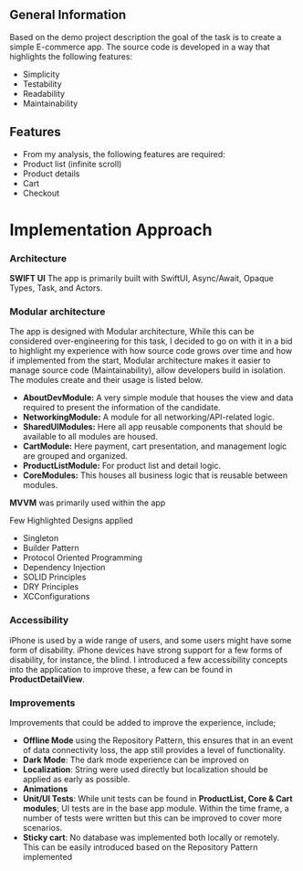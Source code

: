 ## General Information
Based on the demo project description the goal of the task is to create a simple E-commerce app.  The source code is developed in a way that highlights the following features:
- Simplicity 
- Testability 
- Readability
- Maintainability

## Features
- From my analysis, the following features are required:
- Product list (infinite scroll)
- Product details
- Cart
- Checkout

# Implementation Approach

### Architecture
**SWIFT UI**
The app is primarily built with SwiftUI, Async/Await, Opaque Types, Task, and Actors.

### Modular architecture
The app is designed with Modular architecture, While this can be considered over-engineering for this task, I decided to go on with it in a bid to highlight my experience with how source code grows over time and how if implemented from the start, Modular architecture makes it easier to manage source code (Maintainability), allow developers build in isolation. The modules create and their usage is listed below.

- **AboutDevModule:** A very simple module that houses the view and data required to present the information of the candidate.
- **NetworkingModule:** A module for all networking/API-related logic.
- **SharedUIModules:** Here all app reusable components that should be available to all modules are housed.
- **CartModule:** Here payment, cart presentation, and management logic are grouped and organized.
- **ProductListModule:** For product list and detail logic.
- **CoreModules:** This houses all business logic that is reusable between modules.

**MVVM** was primarily used within the app

Few Highlighted Designs applied
- Singleton
- Builder Pattern
- Protocol Oriented Programming
- Dependency Injection
- SOLID Principles
- DRY Principles
- XCConfigurations

### Accessibility 
iPhone is used by a wide range of users, and some users might have some form of disability. iPhone devices have strong support for a few forms of disability, for instance, the blind.  I introduced a few accessibility concepts into the application to improve these, a few can be found in **ProductDetailView**.

### Improvements
Improvements that could be added to improve the experience, include;
- **Offline Mode** using the Repository Pattern, this ensures that in an event of data connectivity loss, the app still provides a level of functionality.
- **Dark Mode**: The dark mode experience can be improved on
- **Localization**: String were used directly but localization should be applied as early as possible.
- **Animations**
- **Unit/UI Tests**: While unit tests can be found in **ProductList, Core & Cart modules**; UI tests are in the base app module. Within the time frame, a number of tests were written but this can be improved to cover more scenarios.
- **Sticky cart**: No database was implemented both locally or remotely. This can be easily introduced based on the Repository Pattern implemented

